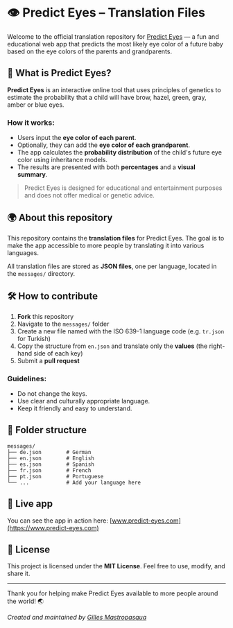# 👁️ Predict Eyes – Translation Files

Welcome to the official translation repository for [Predict Eyes](https://www.predict-eyes.com) — a fun and educational web app that predicts the most likely eye color of a future baby based on the eye colors of the parents and grandparents.

## 🧬 What is Predict Eyes?

**Predict Eyes** is an interactive online tool that uses principles of genetics to estimate the probability that a child will have brow, hazel, green, gray, amber or blue eyes.

### How it works:

- Users input the **eye color of each parent**.
- Optionally, they can add the **eye color of each grandparent**.
- The app calculates the **probability distribution** of the child's future eye color using inheritance models.
- The results are presented with both **percentages** and a **visual summary**.

> Predict Eyes is designed for educational and entertainment purposes and does not offer medical or genetic advice.

## 🌍 About this repository

This repository contains the **translation files** for Predict Eyes. The goal is to make the app accessible to more people by translating it into various languages.

All translation files are stored as **JSON files**, one per language, located in the `messages/` directory.

## 🛠️ How to contribute

1. **Fork** this repository
2. Navigate to the `messages/` folder
3. Create a new file named with the ISO 639-1 language code (e.g. `tr.json` for Turkish)
4. Copy the structure from `en.json` and translate only the **values** (the right-hand side of each key)
5. Submit a **pull request**

### Guidelines:

- Do not change the keys.
- Use clear and culturally appropriate language.
- Keep it friendly and easy to understand.

## 📁 Folder structure

```
messages/
├── de.json        # German
├── en.json        # English
├── es.json        # Spanish
├── fr.json        # French
├── pt.json        # Portuguese
└── ...            # Add your language here
```

## 📰 Live app

You can see the app in action here: [www.predict-eyes.com](https://www.predict-eyes.com)

## 📄 License

This project is licensed under the **MIT License**. Feel free to use, modify, and share it.

---

Thank you for helping make Predict Eyes available to more people around the world! 🌏

*Created and maintained by [Gilles Mastropasqua](https://github.com/gilles-mastropasqua)*
